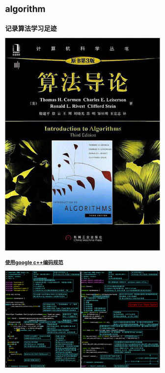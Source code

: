 # algorithm
## 记录算法学习足迹
![算法导论](images\算法导论.jpg)

### [使用google c++编码规范](https://zh-google-styleguide.readthedocs.io/en/latest/google-cpp-styleguide/)
![Google C++ 代码规范图](images/google-c++-code-style.png)